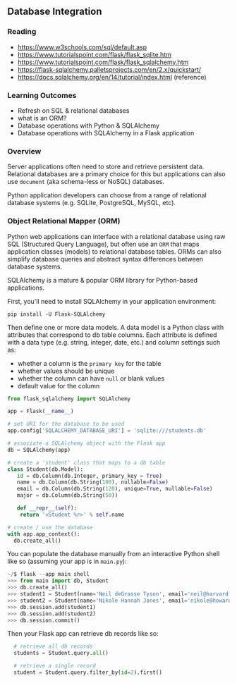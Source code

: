 ## Database Integration

### Reading

- https://www.w3schools.com/sql/default.asp
- https://www.tutorialspoint.com/flask/flask_sqlite.htm
- https://www.tutorialspoint.com/flask/flask_sqlalchemy.htm
- https://flask-sqlalchemy.palletsprojects.com/en/2.x/quickstart/
- https://docs.sqlalchemy.org/en/14/tutorial/index.html (reference)

### Learning Outcomes

- Refresh on SQL & relational databases
- what is an ORM?
- Database operations with Python & SQLAlchemy
- Database operations with SQLAlchemy in a Flask application

### Overview

Server applications often need to store and retrieve persistent data. Relational databases are a primary choice for this but applications can also use `document` (aka schema-less or NoSQL) databases.

Python application developers can choose from a range of relational database systems (e.g. SQLite, PostgreSQL, MySQL, etc).

### Object Relational Mapper (ORM)

Python web applications can interface with a relational database using raw SQL (Structured Query Language), but often use an `ORM` that maps application classes (models) to relational database tables. ORMs can also simplify database queries and abstract syntax differences between database systems.

SQLAlchemy is a mature & popular ORM library for Python-based applications. 

First, you'll need to install SQLAlchemy in your application environment:

```commandline
pip install -U Flask-SQLAlchemy 
```

Then define one or more data models. A data model is a Python class with attributes that correspond to db table columns. Each attribute is defined with a data type (e.g. string, integer, date, etc.) and column settings such as:

- whether a column is the `primary key` for the table
- whether values should be unique
- whether the column can have `null` or blank values
- default value for the column

```python
from flask_sqlalchemy import SQLAlchemy

app = Flask(__name__)

# set URI for the database to be used
app.config['SQLALCHEMY_DATABASE_URI'] = 'sqlite:///students.db'

# associate a SQLAlchemy object with the Flask app
db = SQLAlchemy(app)

# create a 'student' class that maps to a db table
class Student(db.Model):
   id = db.Column(db.Integer, primary_key = True)
   name = db.Column(db.String(100), nullable=False)
   email = db.Column(db.String(120), unique=True, nullable=False)  
   major = db.Column(db.String(50))

   def __repr__(self):
    return '<Student %r>' % self.name

# create / use the database
with app.app_context():
  db.create_all()
```

You can populate the database manually from an interactive Python shell like so (assuming your app is in `main.py`):

```python
~/$ flask --app main shell
>>> from main import db, Student
>>> db.create_all()
>>> student1 = Student(name='Neil deGrasse Tyson', email='neil@harvard.edu', major='astrophysics')
>>> student2 = Student(name='Nikole Hannah Jones', email='nikole@howard.edu', major='journalism')
>>> db.session.add(student1)
>>> db.session.add(student2)
>>> db.session.commit()
```

Then your Flask app can retrieve db records like so:

```python
  # retrieve all db records
  students = Student.query.all()

  # retrieve a single record
  student = Student.query.filter_by(id=2).first()
```